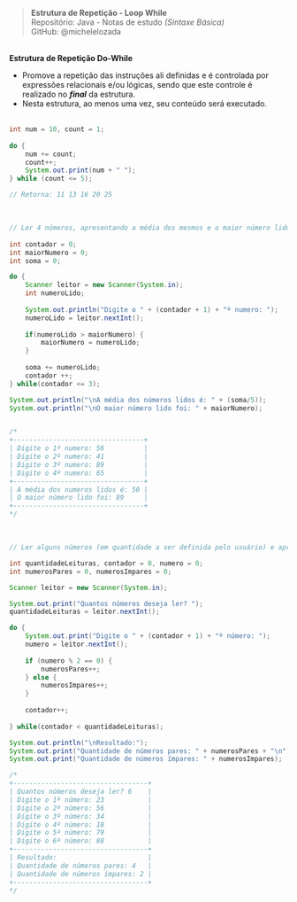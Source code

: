 > **Estrutura de Repetição - Loop While**  
> Repositório: Java - Notas de estudo *(Sintaxe Básica)*    
> GitHub: @michelelozada
&nbsp;
     
&nbsp;  
**Estrutura de Repetição Do-While**   

- Promove a repetição das instruções ali definidas e é controlada por expressões relacionais e/ou lógicas, sendo que este controle é realizado no ***final*** da estrutura.  
- Nesta estrutura, ao menos uma vez, seu conteúdo será executado.  
&nbsp;
&nbsp;  
```java
int num = 10, count = 1;
		
do {
	num += count;
	count++;
	System.out.print(num + " ");
} while (count <= 5);

// Retorna: 11 13 16 20 25 
```
&nbsp;
&nbsp;  
```java
// Ler 4 números, apresentando a média dos mesmos e o maior número lido 
	
int contador = 0; 
int maiorNumero = 0;
int soma = 0;

do {
	Scanner leitor = new Scanner(System.in);
	int numeroLido; 
	
	System.out.println("Digite o " + (contador + 1) + "º numero: ");
	numeroLido = leitor.nextInt();
	
	if(numeroLido > maiorNumero) { 
		maiorNumero = numeroLido;
	}
	
	soma += numeroLido;
	contador ++;
} while(contador <= 3);

System.out.println("\nA média dos números lidos é: " + (soma/5));
System.out.println("\nO maior número lido foi: " + maiorNumero);


/*
+---------------------------------+
| Digite o 1º numero: 56          |
| Digite o 2º numero: 41          |
| Digite o 3º numero: 89          |
| Digite o 4º numero: 65          |
+---------------------------------+
| A média dos numeros lidos é: 50 |
| O maior número lido foi: 89     |
+---------------------------------+
*/
```
&nbsp;
&nbsp;  
```java
// Ler alguns números (em quantidade a ser definida pelo usuário) e apresentar quais deles foram pares e ímpares 

int quantidadeLeituras, contador = 0, numero = 0;
int numerosPares = 0, numerosImpares = 0;

Scanner leitor = new Scanner(System.in);

System.out.print("Quantos números deseja ler? ");
quantidadeLeituras = leitor.nextInt();

do {
	System.out.print("Digite o " + (contador + 1) + "º número: ");
	numero = leitor.nextInt();
	
	if (numero % 2 == 0) {
		numerosPares++;
	} else {
		numerosImpares++;
	}
	
	contador++;
	
} while(contador < quantidadeLeituras);

System.out.println("\nResultado:");
System.out.print("Quantidade de números pares: " + numerosPares + "\n");
System.out.print("Quantidade de números ímpares: " + numerosImpares);

/*
+----------------------------------+
| Quantos números deseja ler? 6    |
| Digite o 1º número: 23           |
| Digite o 2º número: 56           |
| Digite o 3º número: 34           |
| Digite o 4º número: 18           |
| Digite o 5º número: 79           |
| Digite o 6º número: 88           |
+----------------------------------+
| Resultado:                       |
| Quantidade de números pares: 4   |
| Quantidade de números ímpares: 2 |
+----------------------------------+
*/
```